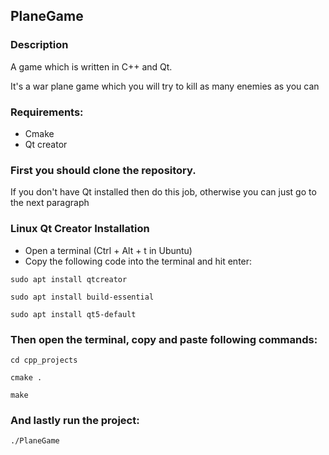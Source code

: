 ## PlaneGame

### Description

A game which is written in C++ and Qt.

It's a war plane game which you will try to kill as many enemies as you can

### Requirements:
  + Cmake
  + Qt creator

### First you should clone the repository.

If you don't have Qt installed then do this job, otherwise you can just go to the next paragraph

### Linux Qt Creator Installation
  + Open a terminal (Ctrl + Alt + t in Ubuntu)
  + Copy the following code into the terminal and hit enter:
  ```
  sudo apt install qtcreator
  ```
  ```
  sudo apt install build-essential
  ```
  ```
  sudo apt install qt5-default
  ```

### Then open the terminal, copy and paste following commands:
  ```
  cd cpp_projects
  ```
  ```
  cmake .
  ```
  ```
  make
  ```
### And lastly run the project:
  ```
  ./PlaneGame
  ```
  
  




